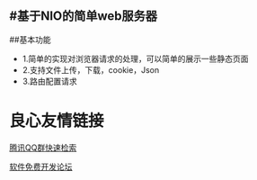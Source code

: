﻿#基于NIO的简单web服务器
------------
##基本功能
- 1.简单的实现对浏览器请求的处理，可以简单的展示一些静态页面
- 2.支持文件上传，下载，cookie，Json
- 3.路由配置请求

 # 良心友情链接

[腾讯QQ群快速检索](http://u.720life.cn/s/8cf73f7c)

[软件免费开发论坛](http://u.720life.cn/s/bbb01dc0)